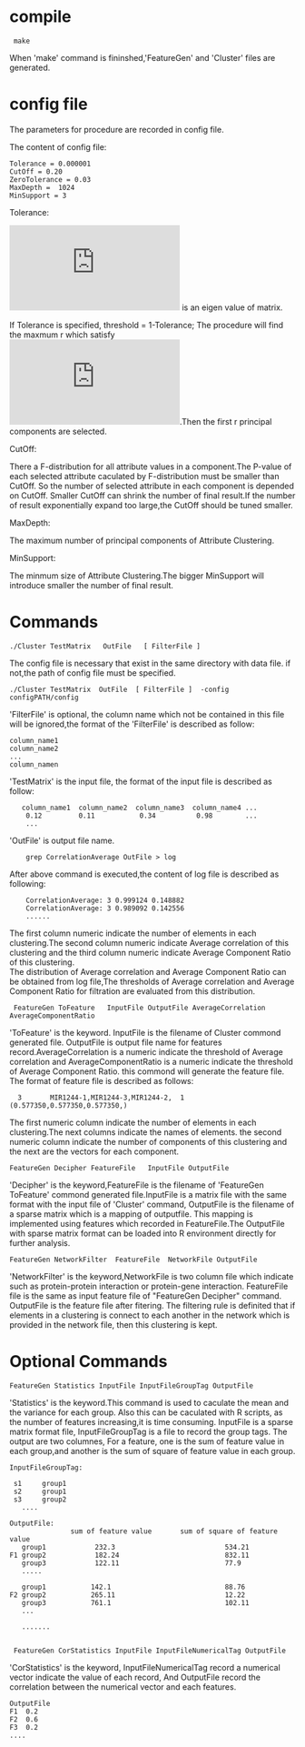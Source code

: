 # compile

     make

When 'make' command is fininshed,'FeatureGen' and 'Cluster' files are generated.    

# config file 
  The parameters for procedure are recorded in config file. 
  
The content of config file:
    
    Tolerance = 0.000001
    CutOff = 0.20
    ZeroTolerance = 0.03
    MaxDepth =  1024
    MinSupport = 3

Tolerance:

   ![first equation](http://latex.codecogs.com/gif.latex?%5Csigma%20_%7Bi%7D) is an eigen value of matrix.  
   
   If Tolerance is specified, threshold = 1-Tolerance; The procedure will find the maxmum r which satisfy  
   ![first equation](http://latex.codecogs.com/gif.latex?%5Cfrac%7B%5Csigma%20_%7B1%7D%5E%7B2%7D&plus;%5Csigma%20_%7B2%7D%5E%7B2%7D&plus;%5Csigma%20_%7B3%7D%5E%7B2%7D%20...%20&plus;%5Csigma%20_%7Br%7D%5E%7B2%7D%7D%7B%5Csigma%20_%7B1%7D%5E%7B2%7D&plus;%5Csigma%20_%7B2%7D%5E%7B2%7D&plus;%5Csigma%20_%7B3%7D%5E%7B2%7D%20...%20&plus;%5Csigma%20_%7Bn%7D%5E%7B2%7D%7D%5Cleq%20threshold).Then the first r principal components are selected. 
 
CutOff: 
   
   There a F-distribution for all attribute values in a component.The P-value of each selected attribute caculated by F-distribution must be smaller than CutOff. So the number of selected attribute in each component is depended on CutOff. Smaller CutOff can shrink the number of final result.If the number of result exponentially expand too large,the CutOff should be tuned smaller.
   
MaxDepth:

   The maximum number of principal components of Attribute Clustering. 

MinSupport:

   The minmum size of Attribute Clustering.The bigger MinSupport will introduce smaller the number of final result.
   
   
# Commands

    ./Cluster TestMatrix   OutFile   [ FilterFile ] 
    
The config file is necessary that exist in the same directory with data file. if not,the path of config file must be specified.

    ./Cluster TestMatrix  OutFile  [ FilterFile ]  -config   configPATH/config 
    
'FilterFile' is optional, the column name which not be contained in this file will be ignored,the format of the 'FilterFile' is described as follow: 

    column_name1
    column_name2
    ...
    column_namen
         
'TestMatrix' is the input file, the format of the input file is described as follow: 
       
       column_name1  column_name2  column_name3  column_name4 ...
        0.12         0.11           0.34          0.98        ...
        ... 
  
 'OutFile' is output file name. 
 
        grep CorrelationAverage OutFile > log 
  
 After above command is executed,the content of log file is described as following: 
 
        CorrelationAverage: 3 0.999124 0.148882
        CorrelationAverage: 3 0.989092 0.142556
        ......
  The first column numeric indicate the number of elements in each clustering.The second column numeric indicate Average correlation of this clustering and the third column numeric indicate Average Component Ratio of this clustering.  
  The  distribution of Average correlation and Average Component Ratio can be obtained from log file,The thresholds of Average correlation and Average Component Ratio for filtration are evaluated from this distribution. 
 
      
     FeatureGen ToFeature   InputFile OutputFile AverageCorrelation AverageComponentRatio
 
 'ToFeature' is the keyword. InputFile is the filename of Cluster commond generated file.  OutputFile is output file name for features record.AverageCorrelation is a numeric indicate the threshold of Average correlation and AverageComponentRatio is a  numeric indicate the threshold of Average Component Ratio. this commond will generate the feature file. The format of feature file is described as follows: 
            
      3       MIR1244-1,MIR1244-3,MIR1244-2,  1       (0.577350,0.577350,0.577350,)
 
 The first numeric column  indicate the number of elements in each clustering.The next columns indicate the names of elements. the second numeric column indicate the number of components of this clustering and the next are the vectors for each component.
 
 
    FeatureGen Decipher FeatureFile   InputFile OutputFile
   
  'Decipher' is the keyword,FeatureFile is the filename of 'FeatureGen ToFeature' commond generated file.InputFile is a matrix file with the same format with the input file of 'Cluster' command, OutputFile is the filename of a sparse matrix which is a mapping of outputfile. This mapping is implemented using features which recorded in FeatureFile.The OutputFile with sparse matrix format can be loaded into R environment directly for further analysis.     
  
    FeatureGen NetworkFilter  FeatureFile  NetworkFile OutputFile

  'NetworkFilter' is the keyword,NetworkFile is two column file which indicate such as protein-protein interaction or protein-gene interaction. FeatureFile file is the same as input feature file of "FeatureGen Decipher" command. OutputFile is the feature file after fitering. The filtering rule is definited that if elements in a clustering is connect to each another in the network which  is provided in the network file, then this clustering is kept. 


  # Optional Commands
  
    FeatureGen Statistics InputFile InputFileGroupTag OutputFile
    
  'Statistics' is the keyword.This command is used to caculate the mean and the variance for each group. Also this can be caculated with R scripts, as the number of features increasing,it is time consuming.  InputFile is a sparse matrix format file, InputFileGroupTag is a file to record the group tags. The output are two columnes, For a feature, one is the sum of feature value in each group,and another is the sum of square of feature value in each group.    
   
    InputFileGroupTag:
    
     s1     group1 
     s2     group1
     s3     group2
       ....

    OutputFile:
                   sum of feature value       sum of square of feature value
       group1            232.3                           534.21
    F1 group2            182.24                          832.11
       group3            122.11                          77.9
       .....
    
       group1           142.1                            88.76
    F2 group2           265.11                           12.22
       group3           761.1                            102.11
       ...
       
       ....... 
    
  
     FeatureGen CorStatistics InputFile InputFileNumericalTag OutputFile
     
   'CorStatistics' is the keyword, InputFileNumericalTag record a numerical vector indicate the value of each record, And OutputFile   record the correlation between the numerical vector and each features. 
   
    OutputFile 
    F1  0.2
    F2  0.6
    F3  0.2
    ....
    
  
  
  
  

